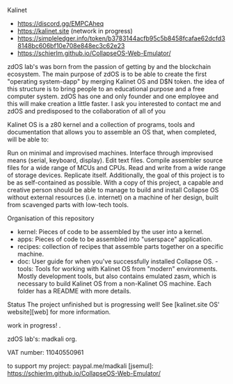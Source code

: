 Kalinet 

- https://discord.gg/EMPCAheq
- https://kalinet.site (network in progress)
- https://simpleledger.info/token/b3783144acfb95c5b8458fcafae62dcfd38148bc606bf10e708e848ec3c62e23
- https://schierlm.github.io/CollapseOS-Web-Emulator/

zdOS lab's was born from the passion of getting by and the blockchain ecosystem.
The main purpose of zdOS is to be able to create the first "operating system-dapp" by merging Kalinet OS and D$N token. 
the idea of ​​this structure is to bring people to an educational purpose and a free computer system. zdOS has one and only founder and one employee and this will make creation a little faster. I ask you interested to contact me and zdOS and predisposed to the collaboration of all of you

Kalinet OS is a z80 kernel and a collection of programs, tools and documentation that allows you to assemble an OS that, when completed, will be able to:

Run on minimal and improvised machines.
Interface through improvised means (serial, keyboard, display).
Edit text files.
Compile assembler source files for a wide range of MCUs and CPUs.
Read and write from a wide range of storage devices.
Replicate itself.
Additionally, the goal of this project is to be as self-contained as possible. With a copy of this project, a capable and creative person should be able to manage to build and install Collapse OS without external resources (i.e. internet) on a machine of her design, built from scavenged parts with low-tech tools.

Organisation of this repository

- kernel: Pieces of code to be assembled by the user into a kernel.
- apps: Pieces of code to be assembled into "userspace" application.
- recipes: collection of recipes that assemble parts together on a specific machine.
- doc: User guide for when you've successfully installed Collapse OS.
-tools: Tools for working with Kalinet OS from "modern" environments. Mostly development tools, but also contains emulated zasm, which is necessary to build Kalinet OS from a non-Kalinet OS machine.
Each folder has a README with more details.

Status
The project unfinished but is progressing well! See [kalinet.site OS' website][web] for more information.

work in progress! .

zdOS lab's: madkali org.

VAT number: 11040550961

to support my project: paypal.me/madkali
[jsemul]: https://schierlm.github.io/CollapseOS-Web-Emulator/
